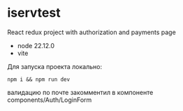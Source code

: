 # iservtest
React redux project with authorization and payments page

- node 22.12.0
- vite

Для запуска проекта локально:

```
npm i && npm run dev
```

валидацию по почте закомментил в компоненте components/Auth/LoginForm

